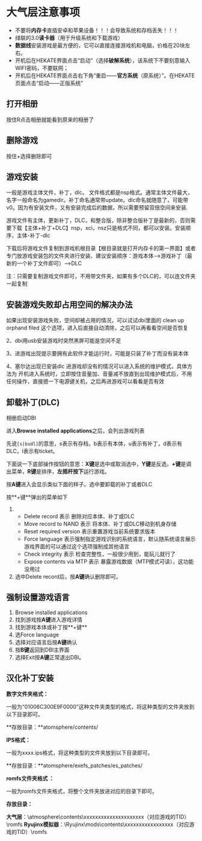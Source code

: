 # 大气层注意事项

- 不要将**内存卡**直插安卓和苹果设备！！！会导致系统和存档丢失！！！
- 绿联的3.0**读卡器**（用于升级系统和下载游戏）
- **数据线**安装游戏是最方便的，它可以直接连接游戏机和电脑，价格在20块左右。
- 开机后在HEKATE界面点击“启动”（选择**破解系统**），该系统下不要刻意输入WIFI密码，不要联网；
- 开机后在HEKATE界面点击右下角“重启——**官方系统**（原系统）”。在HEKATE页面点击“启动——正版系统”

## 打开相册

按住R点击相册就能看到原来的相册了

## 删除游戏

按住+选择删除即可

## 游戏安装

 一般是游戏主体文件，补丁，dlc。
 文件格式都是nsp格式。通常主体文件最大，名字一般命名为gamedir。补丁命名通常带update。dlc命名就随意了，可能带v0。因为有安装文件，又有安装完成后的数据，所以需要预留双倍空间来安装.

游戏文件有主体，更新补丁，DLC，和整合版，除非整合版补丁是最新的，否则需要下载【主体+补丁+DLC】nsp，xci，nsz只是格式不同，都可以安装。安装顺序，主体-补丁-dlc

下载后将游戏文件复制到游戏机根目录【根目录就是打开内存卡的第一界面】或者专门放游戏安装包的文件夹进行安装、建议安装顺序：游戏本体——>游戏补丁（最新的一个补丁文件即可）——>DLC

注：只需要复制游戏文件即可，不用带文件夹，如果有多个DLC的，可以连文件夹一起复制

## 安装游戏失败却占用空间的解决办法

如果出现安装游戏失败，空间却被占用的情况，可以试试dbi里面的 clean up orphand filed 这个选项，进入后直接自动清除，之后可以再看看空间是否恢复

2、dbi用usb安装游戏时突然黑屏可能是空间不足

3、进游戏出现提示要拥有此软件才能运行时，可能是只装了补丁而没有装本体

4、塞尔达出现已安装dlc 进游戏却没有的情况可以进入系统的维护模式，具体方法为 开机进入系统时，立即按住音量加、音量减不放直到出现维护模式后，不用任何操作，直接摁一下电源键关机，之后再进游戏可以看看是否有效

## 卸载补丁(DLC)

相册启动DBI

进入**Browse installed applications**之后，会列出游戏列表

先说`[s|budl]`的意思，s表示有存档，b表示有本体，u表示有补丁，d表示有DLC，l表示有ticket。

下面说一下底部操作按钮的意思：**X键**是选中或取消选中，**Y键**是反选，**+键**是调出菜单，**R键**是排序，**左摇杆按下**运行游戏。

按**A键**进入会显示类似下面的样子。选中要卸载的补丁或者DLC

按**+键**弹出的菜单如下

1. - Delete record 表示 删除对应本体、补丁或DLC
   - Move record to NAND 表示 将本体、补丁或DLC移动到机身存储
   - Reset required version 表示重置游戏当前系统要求版本
   - Force language 表示强制指定游戏识别的系统语言，默认随系统语言展示游戏界面的可以通过这个选项强制成其他语言
   - Check integrity 表示 检查完整性，一般很少用到，能玩儿就行了
   - Expose contents via MTP 表示 暴露游戏数据（MTP模式可读），这功能没用过
2. 选中Delete record后，按**A键**确认删除即可。

## 强制设置游戏语言

1. Browse installed applications
2. 找到游戏按**A键**进入游戏详情
3. 找到游戏本体或补丁按**+键**
4. 选Force language
5. 选择对应语言后按**A键**确认
6. 按**B键**返回到DBI主界面
7. 选择Exit按**A键**正常退出DBI。

## 汉化补丁安装

**数字文件夹格式：**

一般为“01006C300E9F0000”这种文件夹类型的格式，将这种类型的文件夹放到以下目录即可。

**存放目录：**atomsphere/contents/

**IPS格式：**

一般为xxxx.ips格式，将这种类型的文件夹放到以下目录即可。

**存放目录：**atomsphere/exefs_patches/es_patches/

**romfs文件夹格式 ：**

一般为romfs文件夹格式，将整个文件夹放进对应的目录下即可。

**存放目录：**

**大气层**：\atmosphere\contents\xxxxxxxxxxxxxxxxxxxxx（对应游戏的TID）\romfs
**Ryujinx模拟器**：\Ryujinx\mods\contents\xxxxxxxxxxxxxxxxx（对应游戏的TID）\romfs
